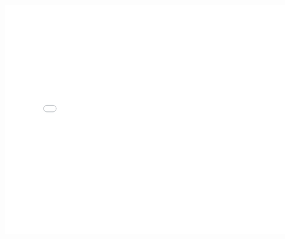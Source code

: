 <div style="text-align: center">

<iframe style="width: 800px;height: 600px;" src="//player.bilibili.com/player.html?aid=22031839&cid=36414702&page=2" scrolling="no" border="0" frameborder="no" framespacing="0" allowfullscreen="true"> </iframe>

</div>